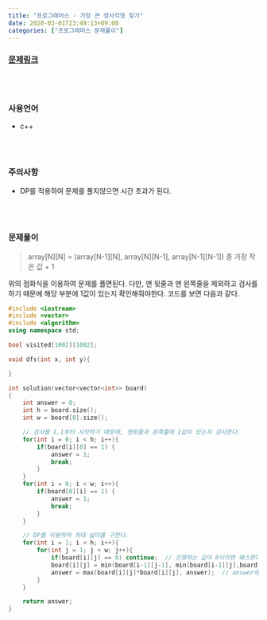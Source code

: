 ```yaml
---
title: "프로그래머스 - 가장 큰 정사각형 찾기"
date: 2020-03-01T23:49:13+09:00
categories: ["프로그래머스 문제풀이"]
---
```


### [문제링크](https://programmers.co.kr/learn/courses/30/lessons/12905)

<br><br>

### 사용언어

- c++

<br><br>

### 주의사항

- DP를 적용하여 문제를 풀지않으면 시간 초과가 된다.

<br><br>

### 문제풀이

> array[N][N] = (array[N-1][N], array[N][N-1], array[N-1][N-1]) 중 가장 작은 값 + 1

위의 점화식을 이용하여 문제를 풀면된다. 다만, 맨 윗줄과 맨 왼쪽줄을 제외하고 검사를 하기 때문에 해당 부분에 1값이 있는지 확인해줘야한다. 코드를 보면 다음과 같다.

~~~c++
#include <iostream>
#include <vector>
#include <algorithm>
using namespace std;

bool visited[1002][1002];

void dfs(int x, int y){

}

int solution(vector<vector<int>> board)
{
    int answer = 0;
    int h = board.size();
    int w = board[0].size();

    // 검사를 1,1부터 시작하기 때문에, 맨윗줄과 왼쪽줄에 1값이 있는지 검사한다.
    for(int i = 0; i < h; i++){
        if(board[i][0] == 1) {
            answer = 1;
            break;
        }
    }
    for(int i = 0; i < w; i++){
        if(board[0][i] == 1) {
            answer = 1;
            break;
        }
    }

    // DP를 이용하여 최대 넓이를 구한다.
    for(int i = 1; i < h; i++){
        for(int j = 1; j < w; j++){
            if(board[i][j] == 0) continue;  // 진행하는 값이 0이라면 패스한다.
            board[i][j] = min(board[i-1][j-1], min(board[i-1][j],board[i][j-1])) + 1;   // DP
            answer = max(board[i][j]*board[i][j], answer);  // answer에 최대 넓이 값을 비교한다.
        }
    }

    return answer;
}
~~~
